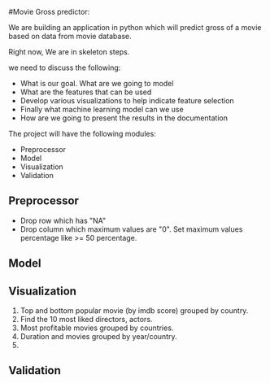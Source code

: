 #Movie Gross predictor:

We are building an application in python which will predict gross of a movie based on data from movie database. 


Right now, We are in skeleton steps. 


we need to discuss the following:
- What is our goal. What are we going to model
- What are the features that can be used
- Develop various visualizations to help indicate feature selection
- Finally what machine learning model can we use
- How are we going to present the results in the documentation


The project will have the following modules:
- Preprocessor
- Model
- Visualization
- Validation

## Preprocessor 

- Drop row which has "NA"
- Drop column which maximum values are "0". Set maximum values percentage like >= 50 percentage.

## Model
## Visualization
1. Top and bottom popular movie (by imdb score) grouped by country.
2. Find the 10 most liked directors, actors.
3. Most profitable movies grouped by countries. 
4. Duration and movies grouped by year/country.
5.  
## Validation
